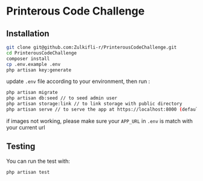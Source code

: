 # Printerous Code Challenge

## Installation
```sh
git clone git@github.com:Zulkifli-r/PrinterousCodeChallenge.git
cd PrinterousCodeChallenge
composer install
cp .env.example .env
php artisan key:generate
```
update `.env` file according to your environment, then run :
```sh
php artisan migrate
php artisan db:seed // to seed admin user
php artisan storage:link // to link storage with public directory
php artisan serve // to serve the app at https://localhost:8000 (default)
```
if images not working, please make sure your `APP_URL` in `.env` is match with your current url

## Testing
You can run the test with:
```sh
php artisan test
``` 

